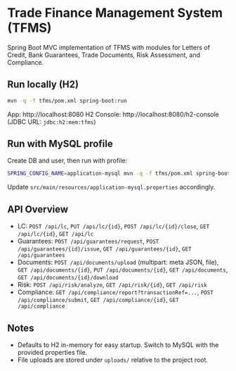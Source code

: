 # Trade Finance Management System (TFMS)

Spring Boot MVC implementation of TFMS with modules for Letters of Credit, Bank Guarantees, Trade Documents, Risk Assessment, and Compliance.

## Run locally (H2)

```bash
mvn -q -f tfms/pom.xml spring-boot:run
```

App: http://localhost:8080
H2 Console: http://localhost:8080/h2-console (JDBC URL: `jdbc:h2:mem:tfms`)

## Run with MySQL profile

Create DB and user, then run with profile:

```bash
SPRING_CONFIG_NAME=application-mysql mvn -q -f tfms/pom.xml spring-boot:run
```

Update `src/main/resources/application-mysql.properties` accordingly.

## API Overview

- LC: `POST /api/lc`, `PUT /api/lc/{id}`, `POST /api/lc/{id}/close`, `GET /api/lc/{id}`, `GET /api/lc`
- Guarantees: `POST /api/guarantees/request`, `POST /api/guarantees/{id}/issue`, `GET /api/guarantees/{id}`, `GET /api/guarantees`
- Documents: `POST /api/documents/upload` (multipart: meta JSON, file), `GET /api/documents/{id}`, `PUT /api/documents/{id}`, `GET /api/documents`, `GET /api/documents/{id}/download`
- Risk: `POST /api/risk/analyze`, `GET /api/risk/{id}`, `GET /api/risk`
- Compliance: `GET /api/compliance/report?transactionRef=...`, `POST /api/compliance/submit`, `GET /api/compliance/{id}`, `GET /api/compliance`

## Notes

- Defaults to H2 in-memory for easy startup. Switch to MySQL with the provided properties file.
- File uploads are stored under `uploads/` relative to the project root.